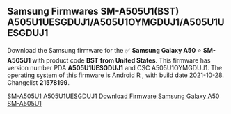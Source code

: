 <h2>Samsung Firmwares SM-A505U1(BST) A505U1UESGDUJ1/A505U1OYMGDUJ1/A505U1UESGDUJ1</h2>
Download the Samsung firmware for the ✅ <strong>Samsung Galaxy A50 </strong> ⭐ <strong>SM-A505U1</strong> with product code <strong>BST</strong> <strong> from United States</strong>. This firmware has version number PDA <strong>A505U1UESGDUJ1</strong> and CSC A505U1OYMGDUJ1. The operating system of this firmware is Android R , with build date 2021-10-28. Changelist <strong>21578199</strong>.


[SM-A505U1](https://samfirm.shop/samsung/model/SM-A505U1)
[A505U1UESGDUJ1](https://samfirm.shop/samsung/pda/A505U1UESGDUJ1)
[Download Firmware Samsung Galaxy A50 SM-A505U1](https://samfirm.shop/samsung/firmware/469248)
